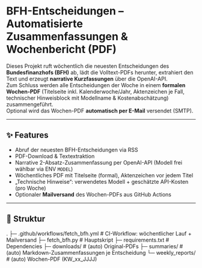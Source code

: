 # BFH-Entscheidungen – Automatisierte Zusammenfassungen & Wochenbericht (PDF)

Dieses Projekt ruft wöchentlich die neuesten Entscheidungen des **Bundesfinanzhofs (BFH)** ab, lädt die Volltext-PDFs herunter, extrahiert den Text und erzeugt **narrative Kurzfassungen** über die OpenAI-API.  
Zum Schluss werden alle Entscheidungen der Woche in einem **formalen Wochen-PDF** (Titelseite inkl. Kalenderwoche/Jahr, Aktenzeichen je Fall, technischer Hinweisblock mit Modellname & Kostenabschätzung) zusammengeführt.  
Optional wird das Wochen-PDF **automatisch per E-Mail** versendet (SMTP).

---

## ✨ Features
- Abruf der neuesten BFH-Entscheidungen via RSS
- PDF-Download & Textextraktion
- Narrative 2-Absatz-Zusammenfassung per OpenAI-API (Modell frei wählbar via ENV `MODEL`)
- Wöchentliches PDF mit Titelseite (formal), Aktenzeichen vor jedem Titel
- „Technische Hinweise“: verwendetes Modell + geschätzte API-Kosten (pro Woche)
- Optionaler **Mailversand** des Wochen-PDFs aus GitHub Actions

---

## 📂 Struktur
.
├─ .github/workflows/fetch_bfh.yml # CI-Workflow: wöchentlicher Lauf + Mailversand
├─ fetch_bfh.py # Hauptskript
├─ requirements.txt # Dependencies
├─ downloads/ # (auto) Original-PDFs
├─ summaries/ # (auto) Markdown-Zusammenfassungen je Entscheidung
└─ weekly_reports/ # (auto) Wochen-PDF (KW_xx_JJJJ)
